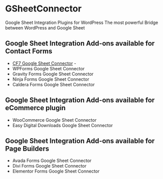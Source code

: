 # GSheetConnector

 Google Sheet Integration Plugins for WordPress
 The most powerful Bridge between WordPress and Google Sheet

## Google Sheet Integration Add-ons available for Contact Forms
- [CF7 Google Sheet Connector](#) - 
- WPForms Google Sheet Connector
- Gravity Forms Google Sheet Connector
- Ninja Forms Google Sheet Connector
- Caldera Forms Google Sheet Connector

## Google Sheet Integration Add-ons available for eCommerce plugin
- WooCommerce Google Sheet Connector
- Easy Digital Downloads Google Sheet Connector

## Google Sheet Integration Add-ons available for Page Builders
- Avada Forms Google Sheet Connector
- Divi Forms Google Sheet Connector
- Elementor Forms Google Sheet Connector